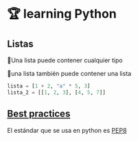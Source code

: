 # 🏆 learning Python

## Listas

🦜Una lista puede contener cualquier tipo

🦜una lista también puede contener una lista

```python
lista = [1 + 2, "a" * 5, 3]
lista_2 = [[1, 2, 3], [4, 5, 7]]
```

## [Best practices](https://github.com/jhonPariona/_learn-python/blob/master/docs/best-practice.md)

El estándar que se usa en python es [PEP8](https://www.python.org/dev/peps/pep-0008/?#code-lay-out)
